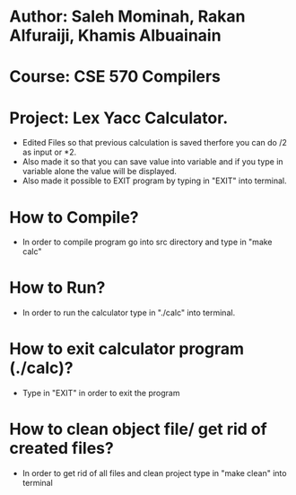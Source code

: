 # Author: Saleh Mominah, Rakan Alfuraiji, Khamis Albuainain
# Course: CSE 570 Compilers
# Project: Lex Yacc Calculator.
- Edited Files so that previous calculation is saved therfore you can do /2 as input or *2.
- Also made it so that you can save value into variable and if you type in variable alone the value will be displayed. 
- Also made it possible to EXIT program by typing in "EXIT" into terminal.

# How to Compile?
- In order to compile program go into src directory and type in "make calc"

# How to Run?
- In order to run the calculator type in "./calc" into terminal.

# How to exit calculator program (./calc)?
- Type in "EXIT" in order to exit the program 

# How to clean object file/ get rid of created files?
- In order to get rid of all files and clean project type in "make clean" into terminal
